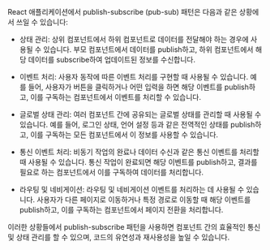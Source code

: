 React 애플리케이션에서 publish-subscribe (pub-sub) 패턴은 다음과 같은 상황에서 쓰일 수 있습니다:

  - 상태 관리: 상위 컴포넌트에서 하위 컴포넌트로 데이터를 전달해야 하는 경우에 사용될 수 있습니다. 부모 컴포넌트에서 데이터를 publish하고, 하위 컴포넌트에서 해당 데이터를 subscribe하여 업데이트된 정보를 수신합니다.

  - 이벤트 처리: 사용자 동작에 따른 이벤트 처리를 구현할 때 사용될 수 있습니다. 예를 들어, 사용자가 버튼을 클릭하거나 어떤 입력을 하면 해당 이벤트를 publish하고, 이를 구독하는 컴포넌트에서 이벤트를 처리할 수 있습니다.

  - 글로벌 상태 관리: 여러 컴포넌트 간에 공유되는 글로벌 상태를 관리할 때 사용될 수 있습니다. 예를 들어, 로그인 상태, 언어 설정 등과 같은 전역적인 상태를 publish하고, 이를 구독하는 모든 컴포넌트에서 이 정보를 사용할 수 있습니다.

  - 통신 이벤트 처리: 비동기 작업의 완료나 데이터 수신과 같은 통신 이벤트를 처리할 때 사용될 수 있습니다. 통신 작업이 완료되면 해당 이벤트를 publish하고, 결과를 필요로 하는 컴포넌트에서 이를 구독하여 데이터를 처리합니다.

  - 라우팅 및 네비게이션: 라우팅 및 네비게이션 이벤트를 처리하는 데 사용될 수 있습니다. 사용자가 다른 페이지로 이동하거나 특정 경로로 이동할 때 해당 이벤트를 publish하고, 이를 구독하는 컴포넌트에서 페이지 전환을 처리합니다.

이러한 상황들에서 publish-subscribe 패턴을 사용하면 컴포넌트 간의 효율적인 통신 및 상태 관리를 할 수 있으며, 코드의 유연성과 재사용성을 높일 수 있습니다.